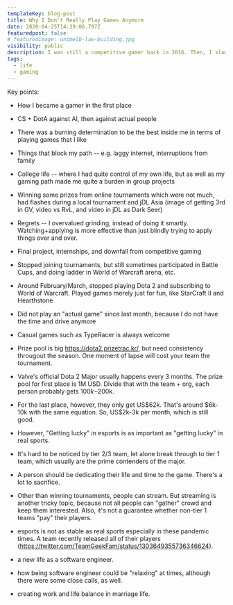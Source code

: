 ```yaml
---
templateKey: blog-post
title: Why I Don't Really Play Games Anymore
date: 2020-04-25T14:39:06.797Z
featuredpost: false
# featuredimage: unimelb-law-building.jpg
visibility: public
description: I was still a competitive gamer back in 2016. Then, I slowly walked away from it.
tags:
  - life
  - gaming
---
```


Key points:

- How I became a gamer in the first place
- CS + DotA against AI, then against actual people
- There was a burning determination to be the best inside me in terms of playing games that I like
- Things that block my path -- e.g. laggy internet, interruptions from family
- College life -- where I had quite control of my own life, but as well as my gaming path made me quite a burden in group projects
- Winning some prizes from online tournaments which were not much, had flashes during a local tournament and jDL Asia (image of getting 3rd in GV, video vs RvL, and video in jDL as Dark Seer)
- Regrets -- I overvalued grinding, instead of doing it smartly. Watching+applying is more effective than just blindly trying to apply things over and over.

- Final project, internships, and downfall from competitive gaming
- Stopped joining tournaments, but still sometimes participated in Battle Cups, and doing ladder in World of Warcraft arena, etc.
- Around February/March, stopped playing Dota 2 and subscribing to World of Warcraft. Played games merely just for fun, like StarCraft II and Hearthstone
- Did not play an "actual game" since last month, because I do not have the time and drive anymore
- Casual games such as TypeRacer is always welcome

- Prize pool is big https://dota2.prizetrac.kr/, but need consistency througout the season. One moment of lapse will cost your team the tournament.
- Valve's official Dota 2 Major usually happens every 3 months. The prize pool for first place is 1M USD. Divide that with the team + org, each person probably gets $100k-$200k.
- For the last place, however, they only get US$62k. That's around $6k-10k with the same equation. So, US\$2k-3k per month, which is still good.

- However, "Getting lucky" in esports is as important as "getting lucky" in real sports.
- It's hard to be noticed by tier 2/3 team, let alone break through to tier 1 team, which usually are the prime contenders of the major.
- A person should be dedicating their life and time to the game. There's a lot to sacrifice.
- Other than winning tournaments, people can stream. But streaming is another tricky topic, because not all people can "gather" crowd and keep them interested. Also, it's not a guarantee whether non-tier 1 teams "pay" their players.
- esports is not as stable as real sports especially in these pandemic times. A team recently released all of their players (https://twitter.com/TeamGeekFam/status/1303649355736346624).

- a new life as a software engineer.
- how being software engineer could be "relaxing" at times, although there were some close calls, as well.
- creating work and life balance in marriage life.
